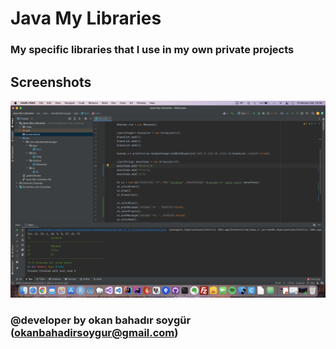# Java My Libraries
 
### My specific libraries that I use in my own private projects
## Screenshots

![Screenshot](screenshots/v1.png)

 
 
### @developer by okan bahadır soygür (okanbahadirsoygur@gmail.com)



